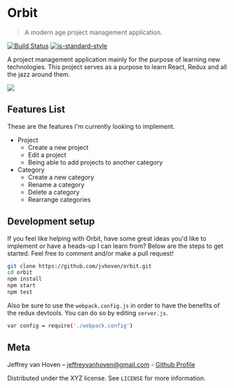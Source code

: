 # Orbit
> A modern age project management application.

[![Build Status](https://travis-ci.org/jvhoven/Orbit.svg?branch=master)](https://travis-ci.org/jvhoven/Orbit) [![js-standard-style](https://img.shields.io/badge/code%20style-standard-brightgreen.svg)](http://standardjs.com)

A project management application mainly for the purpose of learning new technologies. This project serves as a purpose to learn React, Redux and all the jazz around them.

![](https://cloud.githubusercontent.com/assets/5366355/16357604/b713211e-3afb-11e6-9289-6bf98fe3b7fb.png)

## Features List

These are the features I'm currently looking to implement.

* Project
    * Create a new project
    * Edit a project
    * Being able to add projects to another category
* Category
    * Create a new category
    * Rename a category
    * Delete a category
    * Rearrange categories

## Development setup

If you feel like helping with Orbit, have some great ideas you'd like to implement or have a heads-up I can learn from? Below are the steps to get started. Feel free to comment and/or make a pull request!

```sh
git clone https://github.com/jvhoven/orbit.git
cd orbit
npm install
npm start
npm test
```

Also be sure to use the ``webpack.config.js`` in order to have the benefits of the redux devtools. You can do so by editing ``server.js``.

```sh
var config = require('./webpack.config')
```

## Meta

Jeffrey van Hoven – jeffreyvanhoven@gmail.com -
[Github Profile](https://github.com/jvhoven/)

Distributed under the XYZ license. See ``LICENSE`` for more information.
